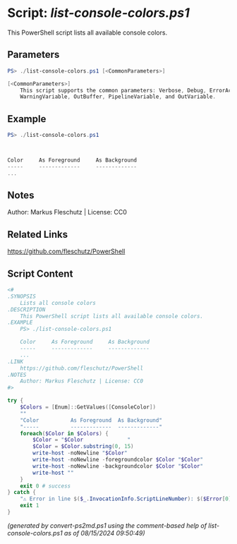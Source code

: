 Script: *list-console-colors.ps1*
========================

This PowerShell script lists all available console colors.

Parameters
----------
```powershell
PS> ./list-console-colors.ps1 [<CommonParameters>]

[<CommonParameters>]
    This script supports the common parameters: Verbose, Debug, ErrorAction, ErrorVariable, WarningAction, 
    WarningVariable, OutBuffer, PipelineVariable, and OutVariable.
```

Example
-------
```powershell
PS> ./list-console-colors.ps1



Color     As Foreground     As Background
-----     -------------     -------------
...

```

Notes
-----
Author: Markus Fleschutz | License: CC0

Related Links
-------------
https://github.com/fleschutz/PowerShell

Script Content
--------------
```powershell
<#
.SYNOPSIS
	Lists all console colors
.DESCRIPTION
	This PowerShell script lists all available console colors.
.EXAMPLE
	PS> ./list-console-colors.ps1

	Color     As Foreground     As Background
	-----     -------------     -------------
	...
.LINK
	https://github.com/fleschutz/PowerShell
.NOTES
	Author: Markus Fleschutz | License: CC0
#>

try {
	$Colors = [Enum]::GetValues([ConsoleColor])
	""
	"Color          As Foreground  As Background"
	"-----          -------------  -------------"
	foreach($Color in $Colors) {
		$Color = "$Color              "
		$Color = $Color.substring(0, 15)
		write-host -noNewline "$Color"
		write-host -noNewline -foregroundcolor $Color "$Color"
		write-host -noNewline -backgroundcolor $Color "$Color"
		write-host ""
	}
	exit 0 # success
} catch {
	"⚠️ Error in line $($_.InvocationInfo.ScriptLineNumber): $($Error[0])"
	exit 1
}
```

*(generated by convert-ps2md.ps1 using the comment-based help of list-console-colors.ps1 as of 08/15/2024 09:50:49)*
